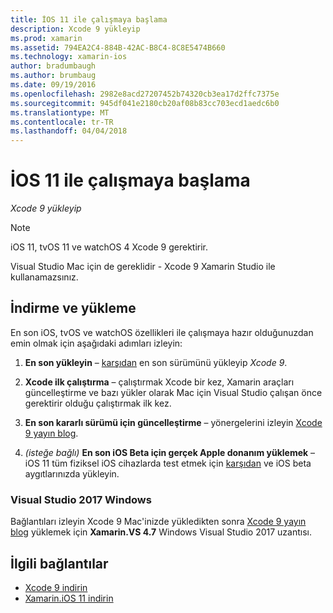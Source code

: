 ```yaml
---
title: İOS 11 ile çalışmaya başlama
description: Xcode 9 yükleyip
ms.prod: xamarin
ms.assetid: 794EA2C4-884B-42AC-B8C4-8C8E5474B660
ms.technology: xamarin-ios
author: bradumbaugh
ms.author: brumbaug
ms.date: 09/19/2016
ms.openlocfilehash: 2982e8acd27207452b74320cb3ea17d2ffc7375e
ms.sourcegitcommit: 945df041e2180cb20af08b83cc703ecd1aedc6b0
ms.translationtype: MT
ms.contentlocale: tr-TR
ms.lasthandoff: 04/04/2018
---
```

# <a name="getting-started-with-ios-11"></a>İOS 11 ile çalışmaya başlama

_Xcode 9 yükleyip_

> [!NOTE]
> iOS 11, tvOS 11 ve watchOS 4 Xcode 9 gerektirir.
>
> Visual Studio Mac için de gereklidir - Xcode 9 Xamarin Studio ile kullanamazsınız.

## <a name="download-and-install"></a>İndirme ve yükleme

En son iOS, tvOS ve watchOS özellikleri ile çalışmaya hazır olduğunuzdan emin olmak için aşağıdaki adımları izleyin:

1. **En son yükleyin** – [karşıdan](https://developer.apple.com/download/) en son sürümünü yükleyip _Xcode 9_.

2. **Xcode ilk çalıştırma** – çalıştırmak Xcode bir kez, Xamarin araçları güncelleştirme ve bazı yükler olarak Mac için Visual Studio çalışan önce gerektirir olduğu çalıştırmak ilk kez.

3. **En son kararlı sürümü için güncelleştirme** – yönergelerini izleyin [Xcode 9 yayın blog](https://releases.xamarin.com/stable-release-15-3-5-with-xcode-9-support/).

4. _(isteğe bağlı)_  **En son iOS Beta için gerçek Apple donanım yüklemek** – iOS 11 tüm fiziksel iOS cihazlarda test etmek için [karşıdan](https://developer.apple.com/download/) ve iOS beta aygıtlarınızda yükleyin.


### <a name="visual-studio-2017-on-windows"></a>Visual Studio 2017 Windows

Bağlantıları izleyin Xcode 9 Mac'inizde yükledikten sonra [Xcode 9 yayın blog](https://releases.xamarin.com/stable-release-15-3-5-with-xcode-9-support/) yüklemek için **Xamarin.VS 4.7** Windows Visual Studio 2017 uzantısı.


## <a name="related-links"></a>İlgili bağlantılar

- [Xcode 9 indirin](https://developer.apple.com/download/)
- [Xamarin.iOS 11 indirin](https://releases.xamarin.com/stable-release-15-3-5-with-xcode-9-support/)
